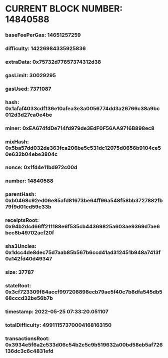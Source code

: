 # CURRENT BLOCK NUMBER: 14840588

### baseFeePerGas: 14651257259
### difficulty: 14226984335925836
### extraData: 0x75732d77657374312d38
### gasLimit: 30029295
### gasUsed: 7371087
### hash: 0x1afaf4033cdf136e10afea3e3a0056774dd3a26766c38a9bc012d3d27ca0e4be
### miner: 0xEA674fdDe714fd979de3EdF0F56AA9716B898ec8
### mixHash: 0x5ba57dd032de363fca206be5c531dc12075d0656b9104ce50e632b04ebe3804c
### nonce: 0x1fd4e11bd972c00d
### number: 14840588
### parentHash: 0xb0468c92ed06e85afd81673be64ff96a548f58bb3727882fb79f9d01cd59e33b
### receiptsRoot: 0x94b2dcd66ff211188e6f535cb44369825a603ae9369d7ae6bec8b49702acf20f
### sha3Uncles: 0x1dcc4de8dec75d7aab85b567b6ccd41ad312451b948a7413f0a142fd40d49347
### size: 37787
### stateRoot: 0x3cf723309f84accf997208898ecb79ae5f40c7b8dfa545db568cccd32be56b7b
### timestamp: 2022-05-25 07:33:20.051107
### totalDifficulty: 49911157370004168163150
### transactionsRoot: 0x3934e5f6a2c533d06c54b2c5c9b519632a00bd58eb5af726136dc3c6c4831efd
